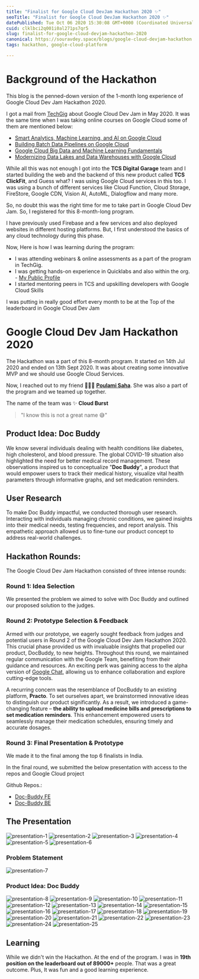 ```yaml
---
title: "Finalist for Google Cloud DevJam Hackathon 2020 ✨"
seoTitle: "Finalist for Google Cloud DevJam Hackathon 2020 ✨"
datePublished: Tue Oct 06 2020 15:30:08 GMT+0000 (Coordinated Universal Time)
cuid: clklbci2q001i0al271ps7qr5
slug: finalist-for-google-cloud-devjam-hackathon-2020
canonical: https://souravdey.space/blogs/google-cloud-devjam-hackathon
tags: hackathon, google-cloud-platform

---
```


# Background of the Hackathon

This blog is the penned-down version of the 1-month long experience of Google Cloud Dev Jam Hackathon 2020.

I got a mail from [TechGig](https://www.techgig.com) about Google Cloud Dev Jam in May 2020.
It was the same time when I was taking online courses on Google Cloud some of them are mentioned below:

- [Smart Analytics, Machine Learning, and AI on Google Cloud](https://coursera.org/share/98e092cc1e1f377d0e317b9147ff4f2f)
- [Building Batch Data Pipelines on Google Cloud](https://coursera.org/share/6d2f2a54f5fe2f76039f31f8d622dfd1)
- [Google Cloud Big Data and Machine Learning Fundamentals](https://coursera.org/share/f2ad79ec9aaa6812bfc0369fc4d67018)
- [Modernizing Data Lakes and Data Warehouses with Google Cloud](https://coursera.org/share/9abcd8b6cb755f8ebabfc28e26f78560)

While all this was not enough I got into the **TCS Digital Garage** team and I started building the web and the backend of this new product called **TCS ClickFit**, and Guess what? I was using Google Cloud services in this too.
I was using a bunch of different services like Cloud Function, Cloud Storage, FireStore, Google CDN, Vision AI, AutoML, Dialogflow and many more.

So, no doubt this was the right time for me to take part in Google Cloud Dev Jam. So, I registered for this 8-month-long program.

I have previously used Firebase and a few services and also deployed websites in different hosting platforms. But, I first understood the basics of any cloud technology during this phase.

Now, Here is how I was learning during the program:

- I was attending webinars & online assessments as a part of the program in TechGig.
- I was getting hands-on experience in Quicklabs and also within the org. - [My Public Profile](https://www.cloudskillsboost.google/public_profiles/1d322360-c921-424b-b21d-d5d1d4f9f012)
- I started mentoring peers in TCS and upskilling developers with Google Cloud Skills

I was putting in really good effort every month to be at the Top of the leaderboard in Google Cloud Dev Jam

# Google Cloud Dev Jam Hackathon 2020

The Hackathon was a part of this 8-month program. It started on 14th Jul 2020 and ended on 13th Sept 2020. It was about creating some innovative MVP and we should use Google Cloud Services.

Now, I reached out to my friend 👩🏻‍💻 [**Poulami Saha**](https://www.linkedin.com/in/poulami-saha-she-her-hers-5b2bab152/). She was also a part of the program and we teamed up together.

The name of the team was ✨ **Cloud Burst**

> "I know this is not a great name 😅"

## Product Idea: Doc Buddy

We know several individuals dealing with health conditions like diabetes, high cholesterol, and blood pressure. The global COVID-19 situation also highlighted the need for better medical record management. These observations inspired us to conceptualize "**Doc Buddy**", a product that would empower users to track their medical history, visualize vital health parameters through informative graphs, and set medication reminders.

## User Research

To make Doc Buddy impactful, we conducted thorough user research. Interacting with individuals managing chronic conditions, we gained insights into their medical needs, testing frequencies, and report analysis. This empathetic approach allowed us to fine-tune our product concept to address real-world challenges.

## Hackathon Rounds:

The Google Cloud Dev Jam Hackathon consisted of three intense rounds:

### Round 1: Idea Selection

We presented the problem we aimed to solve with Doc Buddy and outlined our proposed solution to the judges.

### Round 2: Prototype Selection & Feedback

Armed with our prototype, we eagerly sought feedback from judges and potential users in Round 2 of the Google Cloud Dev Jam Hackathon 2020. This crucial phase provided us with invaluable insights that propelled our product, DocBuddy, to new heights.
Throughout this round, we maintained regular communication with the Google Team, benefiting from their guidance and resources. An exciting perk was gaining access to the alpha version of [Google Chat](https://mail.google.com/chat/), allowing us to enhance collaboration and explore cutting-edge tools.

A recurring concern was the resemblance of DocBuddy to an existing platform, **Practo**. To set ourselves apart, we brainstormed innovative ideas to distinguish our product significantly. As a result, we introduced a game-changing feature – **the ability to upload medicine bills and prescriptions to set medication reminders**. This enhancement empowered users to seamlessly manage their medication schedules, ensuring timely and accurate dosages.

### Round 3: Final Presentation & Prototype

We made it to the final among the top 6 finalists in India.

In the final round, we submitted the below presentation with access to the repos and Google Cloud project

Github Repos.:
- [Doc-Buddy FE](https://github.com/Souravdey777/Doc-Buddy)
- [Doc-Buddy BE](https://github.com/Souravdey777/Doc-Buddy-CloudFunctions)


## The Presentation

![presentation-1](https://souravdey.space/images/blogs/google-cloud-devjam-hackathon/Doc-Buddy%20Google%20Cloud%20Dev%20Jam%202020%20Round%203-1.jpg)
![presentation-2](https://souravdey.space/images/blogs/google-cloud-devjam-hackathon/Doc-Buddy%20Google%20Cloud%20Dev%20Jam%202020%20Round%203-2.jpg)
![presentation-3](https://souravdey.space/images/blogs/google-cloud-devjam-hackathon/Doc-Buddy%20Google%20Cloud%20Dev%20Jam%202020%20Round%203-3.jpg)
![presentation-4](https://souravdey.space/images/blogs/google-cloud-devjam-hackathon/Doc-Buddy%20Google%20Cloud%20Dev%20Jam%202020%20Round%203-4.jpg)
![presentation-5](https://souravdey.space/images/blogs/google-cloud-devjam-hackathon/Doc-Buddy%20Google%20Cloud%20Dev%20Jam%202020%20Round%203-5.jpg)
![presentation-6](https://souravdey.space/images/blogs/google-cloud-devjam-hackathon/Doc-Buddy%20Google%20Cloud%20Dev%20Jam%202020%20Round%203-6.jpg)

### Problem Statement

![presentation-7](https://souravdey.space/images/blogs/google-cloud-devjam-hackathon/Doc-Buddy%20Google%20Cloud%20Dev%20Jam%202020%20Round%203-7.jpg)

### Product Idea: Doc Buddy

![presentation-8](https://souravdey.space/images/blogs/google-cloud-devjam-hackathon/Doc-Buddy%20Google%20Cloud%20Dev%20Jam%202020%20Round%203-8.jpg)
![presentation-9](https://souravdey.space/images/blogs/google-cloud-devjam-hackathon/Doc-Buddy%20Google%20Cloud%20Dev%20Jam%202020%20Round%203-9.jpg)
![presentation-10](https://souravdey.space/images/blogs/google-cloud-devjam-hackathon/Doc-Buddy%20Google%20Cloud%20Dev%20Jam%202020%20Round%203-10.jpg)
![presentation-11](https://souravdey.space/images/blogs/google-cloud-devjam-hackathon/Doc-Buddy%20Google%20Cloud%20Dev%20Jam%202020%20Round%203-11.jpg)
![presentation-12](https://souravdey.space/images/blogs/google-cloud-devjam-hackathon/Doc-Buddy%20Google%20Cloud%20Dev%20Jam%202020%20Round%203-12.jpg)
![presentation-13](https://souravdey.space/images/blogs/google-cloud-devjam-hackathon/Doc-Buddy%20Google%20Cloud%20Dev%20Jam%202020%20Round%203-13.jpg)
![presentation-14](https://souravdey.space/images/blogs/google-cloud-devjam-hackathon/Doc-Buddy%20Google%20Cloud%20Dev%20Jam%202020%20Round%203-14.jpg)
![presentation-15](https://souravdey.space/images/blogs/google-cloud-devjam-hackathon/Doc-Buddy%20Google%20Cloud%20Dev%20Jam%202020%20Round%203-15.jpg)
![presentation-16](https://souravdey.space/images/blogs/google-cloud-devjam-hackathon/Doc-Buddy%20Google%20Cloud%20Dev%20Jam%202020%20Round%203-16.jpg)
![presentation-17](https://souravdey.space/images/blogs/google-cloud-devjam-hackathon/Doc-Buddy%20Google%20Cloud%20Dev%20Jam%202020%20Round%203-17.jpg)
![presentation-18](https://souravdey.space/images/blogs/google-cloud-devjam-hackathon/Doc-Buddy%20Google%20Cloud%20Dev%20Jam%202020%20Round%203-18.jpg)
![presentation-19](https://souravdey.space/images/blogs/google-cloud-devjam-hackathon/Doc-Buddy%20Google%20Cloud%20Dev%20Jam%202020%20Round%203-19.jpg)
![presentation-20](https://souravdey.space/images/blogs/google-cloud-devjam-hackathon/Doc-Buddy%20Google%20Cloud%20Dev%20Jam%202020%20Round%203-20.jpg)
![presentation-21](https://souravdey.space/images/blogs/google-cloud-devjam-hackathon/Doc-Buddy%20Google%20Cloud%20Dev%20Jam%202020%20Round%203-21.jpg)
![presentation-22](https://souravdey.space/images/blogs/google-cloud-devjam-hackathon/Doc-Buddy%20Google%20Cloud%20Dev%20Jam%202020%20Round%203-22.jpg)
![presentation-23](https://souravdey.space/images/blogs/google-cloud-devjam-hackathon/Doc-Buddy%20Google%20Cloud%20Dev%20Jam%202020%20Round%203-23.jpg)
![presentation-24](https://souravdey.space/images/blogs/google-cloud-devjam-hackathon/Doc-Buddy%20Google%20Cloud%20Dev%20Jam%202020%20Round%203-24.jpg)
![presentation-25](https://souravdey.space/images/blogs/google-cloud-devjam-hackathon/Doc-Buddy%20Google%20Cloud%20Dev%20Jam%202020%20Round%203-25.jpg)

## Learning

While we didn't win the Hackathon. At the end of the program. I was in **19th position on the leaderboard out of 89000+** people. That was a great outcome. Plus, It was fun and a good learning experience.

